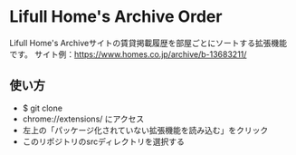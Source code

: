 # Lifull Home's Archive Order
Lifull Home's Archiveサイトの賃貸掲載履歴を部屋ごとにソートする拡張機能です。
サイト例：https://www.homes.co.jp/archive/b-13683211/

## 使い方
- $ git clone
- chrome://extensions/ にアクセス
- 左上の「パッケージ化されていない拡張機能を読み込む」をクリック
- このリポジトリのsrcディレクトリを選択する
